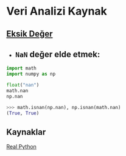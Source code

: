 # Veri Analizi Kaynak
## [Eksik Değer](##`NaN`-değer-elde-etmek:)

- ## `NaN` değer elde etmek:

```python
import math
import numpy as np

float("nan")
math.nan
np.nan

>>> math.isnan(np.nan), np.isnan(math.nan)
(True, True)
```

## Kaynaklar

[Real Python](https://realpython.com/)
